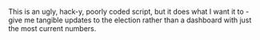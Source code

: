 This is an ugly, hack-y, poorly coded script, but it does what I want it to - give me tangible updates to the election rather than a dashboard with just the most current numbers.
